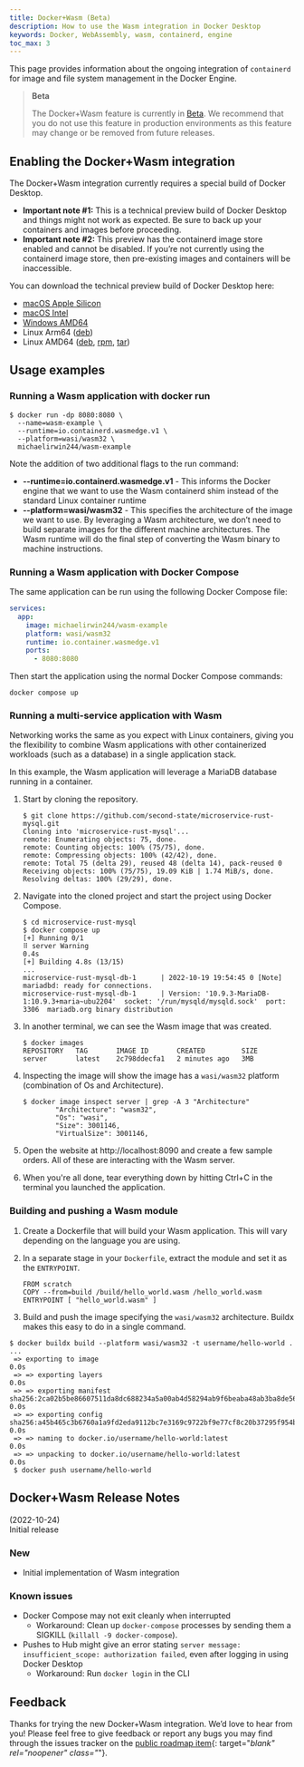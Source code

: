```yaml
---
title: Docker+Wasm (Beta)
description: How to use the Wasm integration in Docker Desktop
keywords: Docker, WebAssembly, wasm, containerd, engine
toc_max: 3
---
```


This page provides information about the ongoing integration of `containerd` for image and file system management in the Docker Engine.

> **Beta**
>
> The Docker+Wasm feature is currently in [Beta](../../release-lifecycle.md/#beta). We recommend that you do not use this feature in production environments as this feature may change or be removed from future releases.


## Enabling the Docker+Wasm integration

The Docker+Wasm integration currently requires a special build of Docker Desktop.

- **Important note #1:** This is a technical preview build of Docker Desktop and things might not work as expected. Be sure to back up your containers and images before proceeding.
- **Important note #2:** This preview has the containerd image store enabled and cannot be disabled. If you’re not currently using the containerd image store, then pre-existing images and containers will be inaccessible.

You can download the technical preview build of Docker Desktop here:

- [macOS Apple Silicon](https://dockr.ly/3sf56vH)
- [macOS Intel](https://dockr.ly/3VF6uFB)
- [Windows AMD64](https://dockr.ly/3ShlsP0)
- Linux Arm64 ([deb](https://dockr.ly/3TDcjRV))
- Linux AMD64 ([deb](https://dockr.ly/3TgpWH8), [rpm](https://dockr.ly/3eG6Mvp), [tar](https://dockr.ly/3yUhdCk))


## Usage examples

### Running a Wasm application with docker run

```
$ docker run -dp 8080:8080 \
  --name=wasm-example \
  --runtime=io.containerd.wasmedge.v1 \
  --platform=wasi/wasm32 \
  michaelirwin244/wasm-example
```

Note the addition of two additional flags to the run command:

- **--runtime=io.containerd.wasmedge.v1** - This informs the Docker engine that we want to use the Wasm containerd shim instead of the standard Linux container runtime
- **--platform=wasi/wasm32** - This specifies the architecture of the image we want to use. By leveraging a Wasm architecture, we don’t need to build separate images for the different machine architectures. The Wasm runtime will do the final step of converting the Wasm binary to machine instructions.

### Running a Wasm application with Docker Compose

The same application can be run using the following Docker Compose file:

```yaml
services:
  app:
    image: michaelirwin244/wasm-example
    platform: wasi/wasm32
    runtime: io.container.wasmedge.v1
    ports:
      - 8080:8080
```

Then start the application using the normal Docker Compose commands:

```
docker compose up
```


### Running a multi-service application with Wasm

Networking works the same as you expect with Linux containers, giving you the flexibility to combine Wasm applications with other containerized workloads (such as a database) in a single application stack.

In this example, the Wasm application will leverage a MariaDB database running in a container.

1. Start by cloning the repository.

    ```
    $ git clone https://github.com/second-state/microservice-rust-mysql.git
    Cloning into 'microservice-rust-mysql'...
    remote: Enumerating objects: 75, done.
    remote: Counting objects: 100% (75/75), done.
    remote: Compressing objects: 100% (42/42), done.
    remote: Total 75 (delta 29), reused 48 (delta 14), pack-reused 0
    Receiving objects: 100% (75/75), 19.09 KiB | 1.74 MiB/s, done.
    Resolving deltas: 100% (29/29), done.
    ```

1. Navigate into the cloned project and start the project using Docker Compose.

    ```
    $ cd microservice-rust-mysql
    $ docker compose up
    [+] Running 0/1
    ⠿ server Warning                                                                                                  0.4s
    [+] Building 4.8s (13/15)
    ...
    microservice-rust-mysql-db-1      | 2022-10-19 19:54:45 0 [Note] mariadbd: ready for connections.
    microservice-rust-mysql-db-1      | Version: '10.9.3-MariaDB-1:10.9.3+maria~ubu2204'  socket: '/run/mysqld/mysqld.sock'  port: 3306  mariadb.org binary distribution
    ```

1. In another terminal, we can see the Wasm image that was created.

    ```
    $ docker images
    REPOSITORY   TAG       IMAGE ID       CREATED         SIZE
    server       latest    2c798ddecfa1   2 minutes ago   3MB
    ```

1. Inspecting the image will show the image has a `wasi/wasm32` platform (combination of Os and Architecture).

    ```
    $ docker image inspect server | grep -A 3 "Architecture"
            "Architecture": "wasm32",
            "Os": "wasi",
            "Size": 3001146,
            "VirtualSize": 3001146,
    ```

1. Open the website at http://localhost:8090 and create a few sample orders. All of these are interacting with the Wasm server.

1. When you're all done, tear everything down by hitting Ctrl+C in the terminal you launched the application.


### Building and pushing a Wasm module

1. Create a Dockerfile that will build your Wasm application. This will vary depending on the language you are using.

1. In a separate stage in your `Dockerfile`, extract the module and set it as the `ENTRYPOINT`.

    ```
    FROM scratch
    COPY --from=build /build/hello_world.wasm /hello_world.wasm
    ENTRYPOINT [ "hello_world.wasm" ]
    ```

1. Build and push the image specifying the `wasi/wasm32` architecture. Buildx makes this easy to do in a single command.

```
$ docker buildx build --platform wasi/wasm32 -t username/hello-world .
...
 => exporting to image                                                                             0.0s
 => => exporting layers                                                                            0.0s
 => => exporting manifest sha256:2ca02b5be86607511da8dc688234a5a00ab4d58294ab9f6beaba48ab3ba8de56  0.0s
 => => exporting config sha256:a45b465c3b6760a1a9fd2eda9112bc7e3169c9722bf9e77cf8c20b37295f954b    0.0s
 => => naming to docker.io/username/hello-world:latest                                            0.0s
 => => unpacking to docker.io/username/hello-world:latest                                         0.0s
 $ docker push username/hello-world
```


## Docker+Wasm Release Notes

(2022-10-24)  
Initial release

### New
- Initial implementation of Wasm integration

### Known issues
- Docker Compose may not exit cleanly when interrupted
    - Workaround: Clean up `docker-compose` processes by sending them a SIGKILL (`killall -9 docker-compose`).
- Pushes to Hub might give an error stating `server message: insufficient_scope: authorization failed`, even after logging in using Docker Desktop
    - Workaround: Run `docker login` in the CLI

## Feedback

Thanks for trying the new Docker+Wasm integration. We’d love to hear from you! Please feel free to give feedback or report any bugs you may find through the issues tracker on the [public roadmap item](https://github.com/docker/roadmap/issues/426){: target="_blank" rel="noopener" class="_"}.
